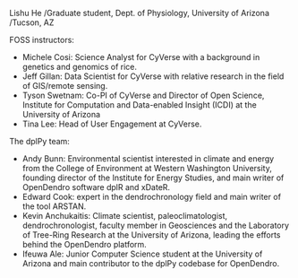 Lishu He
/Graduate student, Dept. of Physiology, University of Arizona
/Tucson, AZ


FOSS instructors:

- Michele Cosi: Science Analyst for CyVerse with a background in genetics and genomics of rice.
- Jeff Gillan: Data Scientist for CyVerse with relative research in the field of GIS/remote sensing.
- Tyson Swetnam: Co-PI of CyVerse and Director of Open Science, Institute for Computation and Data-enabled Insight (ICDI) at the University of Arizona
- Tina Lee: Head of User Engagement at CyVerse.


The dplPy team:

- Andy Bunn: Environmental scientist interested in climate and energy from the College of Environment at Western Washington University, founding director of the Institute for Energy Studies, and main writer of OpenDendro software dplR and xDateR.
- Edward Cook: expert in the dendrochronology field and main writer of the tool ARSTAN.
- Kevin Anchukaitis: Climate scientist, paleoclimatologist, dendrochronologist, faculty member in Geosciences and the Laboratory of Tree-Ring Research at the University of Arizona, leading the efforts behind the OpenDendro platform.
- Ifeuwa Ale: Junior Computer Science student at the University of Arizona and main contributor to the dplPy codebase for OpenDendro.
